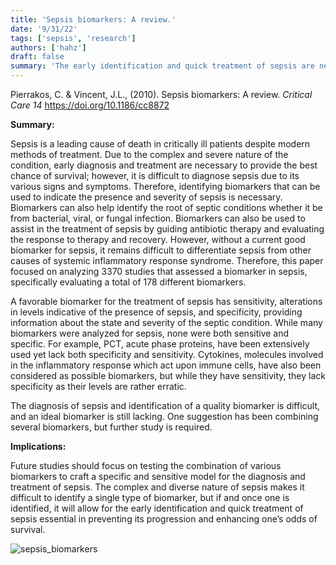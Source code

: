 ```yaml
---
title: 'Sepsis biomarkers: A review.'
date: '9/31/22'
tags: ['sepsis', 'research']
authors: ['hahz']
draft: false
summary: 'The early identification and quick treatment of sepsis are necessary to effectively treat this condition. Therefore, a specific and sensitive biomarker is needed.'
---
```

Pierrakos, C. & Vincent, J.L., (2010). Sepsis biomarkers: A review. *Critical Care  14* https://doi.org/10.1186/cc8872

**Summary:**

Sepsis is a leading cause of death in critically ill patients despite modern methods of treatment. Due to the complex and severe nature of the condition, early diagnosis and treatment are necessary to provide the best chance of survival; however, it is difficult to diagnose sepsis due to its various signs and symptoms. Therefore, identifying biomarkers that can be used to indicate the presence and severity of sepsis is necessary. Biomarkers can also help identify the root of septic conditions whether it be from bacterial, viral, or fungal infection. Biomarkers can also be used to assist in the treatment of sepsis by guiding antibiotic therapy and evaluating the response to therapy and recovery. However, without a current good biomarker for sepsis, it remains difficult to differentiate sepsis from other causes of systemic inflammatory response syndrome. Therefore, this paper focused on analyzing 3370 studies that assessed a biomarker in sepsis, specifically evaluating a total of 178 different biomarkers.

A favorable biomarker for the treatment of sepsis has sensitivity, alterations in levels indicative of the presence of sepsis, and specificity, providing information about the state and severity of the septic condition. While many biomarkers were analyzed for sepsis, none were both sensitive and specific. For example, PCT, acute phase proteins, have been extensively used yet lack both specificity and sensitivity. Cytokines, molecules involved in the inflammatory response which act upon immune cells, have also been considered as possible biomarkers, but while they have sensitivity, they lack specificity as their levels are rather erratic. 

The diagnosis of sepsis and identification of a quality biomarker is difficult, and an ideal biomarker is still lacking. One suggestion has been combining several biomarkers, but further study is required.

  

**Implications:**

Future studies should focus on testing the combination of various biomarkers to craft a specific and sensitive model for the diagnosis and treatment of sepsis. The complex and diverse nature of sepsis makes it difficult to identify a single type of biomarker, but if and once one is identified, it will allow for the early identification and quick treatment of sepsis essential in preventing its progression and enhancing one’s odds of survival.

![sepsis_biomarkers](https://media.springernature.com/lw685/springer-static/image/art%3A10.1186%2Fs13054-021-03862-5/MediaObjects/13054_2021_3862_Fig1_HTML.png)



